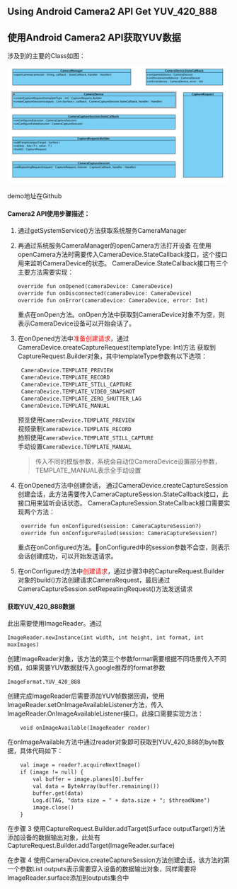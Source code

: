 ## Using Android Camera2 API Get YUV_420_888
## 使用Android Camera2 API获取YUV数据

涉及到的主要的Class如图：


![](camera2-class.png)


demo地址在Github

#### Camera2 API使用步骤描述：


1. 通过getSystemService()方法获取系统服务CameraManager
2. 再通过系统服务CameraManager的openCamera方法打开设备
   在使用openCamera方法时需要传入CameraDevice.StateCallback接口，这个接口用来监听CameraDevice的状态。
   CameraDevice.StateCallback接口有三个主要方法需要实现：

       override fun onOpened(cameraDevice: CameraDevice)
       override fun onDisconnected(cameraDevice: CameraDevice)
       override fun onError(cameraDevice: CameraDevice, error: Int)

   重点在onOpen方法。onOpen方法中获取到CameraDevice对象不为空，则表示CameraDevice设备可以开始会话了。

3. 在onOpened方法中<font color=red>准备创建请求</font>，通过CameraDevice.createCaptureRequest(templateType: Int)方法    获取到CaptureRequest.Builder对象，其中templateType参数有以下选项：    

        CameraDevice.TEMPLATE_PREVIEW
        CameraDevice.TEMPLATE_RECORD
        CameraDevice.TEMPLATE_STILL_CAPTURE
        CameraDevice.TEMPLATE_VIDEO_SNAPSHOT
        CameraDevice.TEMPLATE_ZERO_SHUTTER_LAG
        CameraDevice.TEMPLATE_MANUAL     

    预览使用```CameraDevice.TEMPLATE_PREVIEW```    
    视频录制```CameraDevice.TEMPLATE_RECORD```    
    拍照使用```CameraDevice.TEMPLATE_STILL_CAPTURE```    
    手动设置```CameraDevice.TEMPLATE_MANUAL ```    

    > 传入不同的模版参数，系统会自动位CameraDevice设置部分参数，TEMPLATE_MANUAL表示全手动设置

4. 在onOpened方法中创建会话， 通过CameraDevice.createCaptureSession创建会话，此方法需要传入CameraCaptureSession.StateCallback接口，此接口用来监听会话状态。
   CameraCaptureSession.StateCallback接口需要实现两个方法：    

        override fun onConfigured(session: CameraCaptureSession?)
        override fun onConfigureFailed(session: CameraCaptureSession?)

    重点在onConfigured方法。onConfigured中的session参数不会空，则表示会话创建成功，可以开始发送请求。

5. 在onConfigured方法中<font color=red>创建请求</font>，通过步骤3中的CaptureRequest.Builder对象的build()方法创建请求CameraRequest，最后通过CameraCaptureSession.setRepeatingRequest()方法发送请求



#### 获取YUV_420_888数据

此出需要使用ImageReader。通过    
    
    ImageReader.newInstance(int width, int height, int format, int maxImages)
创建ImageReader对象，该方法的第三个参数format需要根据不同场景传入不同的值，如果需要YUV数据就传入google推荐的format参数    
    
    ImageFormat.YUV_420_888 


创建完成ImageReader后需要添加YUV帧数据回调，使用ImageReader.setOnImageAvailableListener方法，传入ImageReader.OnImageAvailableListener接口。此接口需要实现方法：

        void onImageAvailable(ImageReader reader)

在onImageAvailable方法中通过reader对象即可获取到YUV_420_888的byte数据，具体代码如下：    


        val image = reader?.acquireNextImage()
        if (image != null) {
            val buffer = image.planes[0].buffer
            val data = ByteArray(buffer.remaining())
            buffer.get(data)
            Log.d(TAG, "data size = " + data.size + "; $threadName")
            image.close()
        }

在步骤 3 使用CaptureRequest.Builder.addTarget(Surface outputTarget)方法添加设备的数据输出对象，此处有CaptureRequest.Builder.addTarget(ImageReader.surface)    

在步骤 4 使用CameraDevice.createCaptureSession方法创建会话，该方法的第一个参数List<Surface> outputs表示需要穿入设备的数据输出对象，同样需要将ImageReader.surface添加到outputs集合中